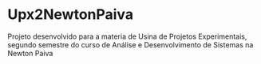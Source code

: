 # Upx2NewtonPaiva
Projeto desenvolvido para a materia de Usina de Projetos Experimentais, segundo semestre do curso de Análise e Desenvolvimento de Sistemas na Newton Paiva
